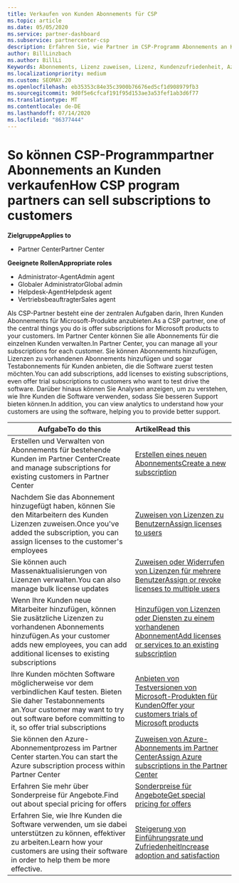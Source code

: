 ```yaml
---
title: Verkaufen von Kunden Abonnements für CSP
ms.topic: article
ms.date: 05/05/2020
ms.service: partner-dashboard
ms.subservice: partnercenter-csp
description: Erfahren Sie, wie Partner im CSP-Programm Abonnements an Kunden verkaufen und über Partner Center verwalten können.
author: BillLinzbach
ms.author: BillLi
Keywords: Abonnements, Lizenz zuweisen, Lizenz, Kundenzufriedenheit, Azure-Abonnements
ms.localizationpriority: medium
ms.custom: SEOMAY.20
ms.openlocfilehash: eb35353c84e35c3900b76676ed5cf1d908979fb3
ms.sourcegitcommit: 9d0f5e6cfcaf191f95d153ae3a53fef1ab3d6f77
ms.translationtype: MT
ms.contentlocale: de-DE
ms.lasthandoff: 07/14/2020
ms.locfileid: "86377444"
---
```

# <a name="how-csp-program-partners-can-sell-subscriptions-to-customers"></a><span data-ttu-id="e159a-104">So können CSP-Programmpartner Abonnements an Kunden verkaufen</span><span class="sxs-lookup"><span data-stu-id="e159a-104">How CSP program partners can sell subscriptions to customers</span></span>

<span data-ttu-id="e159a-105">**Zielgruppe**</span><span class="sxs-lookup"><span data-stu-id="e159a-105">**Applies to**</span></span>

-  <span data-ttu-id="e159a-106">Partner Center</span><span class="sxs-lookup"><span data-stu-id="e159a-106">Partner Center</span></span>

<span data-ttu-id="e159a-107">**Geeignete Rollen**</span><span class="sxs-lookup"><span data-stu-id="e159a-107">**Appropriate roles**</span></span>

- <span data-ttu-id="e159a-108">Administrator-Agent</span><span class="sxs-lookup"><span data-stu-id="e159a-108">Admin agent</span></span>
- <span data-ttu-id="e159a-109">Globaler Administrator</span><span class="sxs-lookup"><span data-stu-id="e159a-109">Global admin</span></span>
- <span data-ttu-id="e159a-110">Helpdesk-Agent</span><span class="sxs-lookup"><span data-stu-id="e159a-110">Helpdesk agent</span></span>
- <span data-ttu-id="e159a-111">Vertriebsbeauftragter</span><span class="sxs-lookup"><span data-stu-id="e159a-111">Sales agent</span></span>

<span data-ttu-id="e159a-112">Als CSP-Partner besteht eine der zentralen Aufgaben darin, Ihren Kunden Abonnements für Microsoft-Produkte anzubieten.</span><span class="sxs-lookup"><span data-stu-id="e159a-112">As a CSP partner, one of the central things you do is offer subscriptions for Microsoft products to your customers.</span></span> <span data-ttu-id="e159a-113">Im Partner Center können Sie alle Abonnements für die einzelnen Kunden verwalten.</span><span class="sxs-lookup"><span data-stu-id="e159a-113">In Partner Center, you can manage all your subscriptions for each customer.</span></span> <span data-ttu-id="e159a-114">Sie können Abonnements hinzufügen, Lizenzen zu vorhandenen Abonnements hinzufügen und sogar Testabonnements für Kunden anbieten, die die Software zuerst testen möchten.</span><span class="sxs-lookup"><span data-stu-id="e159a-114">You can add subscriptions, add licenses to existing subscriptions, even offer trial subscriptions to customers who want to test drive the software.</span></span> <span data-ttu-id="e159a-115">Darüber hinaus können Sie Analysen anzeigen, um zu verstehen, wie Ihre Kunden die Software verwenden, sodass Sie besseren Support bieten können.</span><span class="sxs-lookup"><span data-stu-id="e159a-115">In addition, you can view analytics to understand how your customers are using the software, helping you to provide better support.</span></span>

|<span data-ttu-id="e159a-116">**Aufgabe**</span><span class="sxs-lookup"><span data-stu-id="e159a-116">**To do this**</span></span>   |<span data-ttu-id="e159a-117">**Artikel**</span><span class="sxs-lookup"><span data-stu-id="e159a-117">**Read this**</span></span>   |
|----------------------|:----------------------|
|<span data-ttu-id="e159a-118">Erstellen und Verwalten von Abonnements für bestehende Kunden im Partner Center</span><span class="sxs-lookup"><span data-stu-id="e159a-118">Create and manage subscriptions for existing customers in Partner Center</span></span>|[<span data-ttu-id="e159a-119">Erstellen eines neuen Abonnements</span><span class="sxs-lookup"><span data-stu-id="e159a-119">Create a new subscription</span></span>](create-a-new-subscription.md)|
|<span data-ttu-id="e159a-120">Nachdem Sie das Abonnement hinzugefügt haben, können Sie den Mitarbeitern des Kunden Lizenzen zuweisen.</span><span class="sxs-lookup"><span data-stu-id="e159a-120">Once you've added the subscription, you can assign licenses to the customer's employees</span></span>  |[<span data-ttu-id="e159a-121">Zuweisen von Lizenzen zu Benutzern</span><span class="sxs-lookup"><span data-stu-id="e159a-121">Assign licenses to users</span></span>](assign-licenses-to-users.md)|
|<span data-ttu-id="e159a-122">Sie können auch Massenaktualisierungen von Lizenzen verwalten.</span><span class="sxs-lookup"><span data-stu-id="e159a-122">You can also manage bulk license updates</span></span>   |[<span data-ttu-id="e159a-123">Zuweisen oder Widerrufen von Lizenzen für mehrere Benutzer</span><span class="sxs-lookup"><span data-stu-id="e159a-123">Assign or revoke licenses to multiple users</span></span>](bulk-license-provisioning-for-multiple-users.md)|
|<span data-ttu-id="e159a-124">Wenn Ihre Kunden neue Mitarbeiter hinzufügen, können Sie zusätzliche Lizenzen zu vorhandenen Abonnements hinzufügen.</span><span class="sxs-lookup"><span data-stu-id="e159a-124">As your customer adds new employees, you can add additional licenses to existing subscriptions</span></span>   |[<span data-ttu-id="e159a-125">Hinzufügen von Lizenzen oder Diensten zu einem vorhandenen Abonnement</span><span class="sxs-lookup"><span data-stu-id="e159a-125">Add licenses or services to an existing subscription</span></span>](add-licenses-or-services-to-an-existing-subscription.md)|
|<span data-ttu-id="e159a-126">Ihre Kunden möchten Software möglicherweise vor dem verbindlichen Kauf testen. Bieten Sie daher Testabonnements an.</span><span class="sxs-lookup"><span data-stu-id="e159a-126">Your customer may want to try out software before committing to it, so offer trial subscriptions</span></span>    |[<span data-ttu-id="e159a-127">Anbieten von Testversionen von Microsoft-Produkten für Kunden</span><span class="sxs-lookup"><span data-stu-id="e159a-127">Offer your customers trials of Microsoft products</span></span>](offer-your-customers-trials-of-microsoft-products.md)|
|<span data-ttu-id="e159a-128">Sie können den Azure-Abonnementprozess im Partner Center starten.</span><span class="sxs-lookup"><span data-stu-id="e159a-128">You can start the Azure subscription process within Partner Center</span></span>   |[<span data-ttu-id="e159a-129">Zuweisen von Azure-Abonnements im Partner Center</span><span class="sxs-lookup"><span data-stu-id="e159a-129">Assign Azure subscriptions in the Partner Center</span></span>](assign-azure-subscriptions.md)|
|<span data-ttu-id="e159a-130">Erfahren Sie mehr über Sonderpreise für Angebote.</span><span class="sxs-lookup"><span data-stu-id="e159a-130">Find out about special pricing for offers</span></span>   |[<span data-ttu-id="e159a-131">Sonderpreise für Angebote</span><span class="sxs-lookup"><span data-stu-id="e159a-131">Get special pricing for offers</span></span>](get-special-pricing-for-offers.md)|
|<span data-ttu-id="e159a-132">Erfahren Sie, wie Ihre Kunden die Software verwenden, um sie dabei unterstützen zu können, effektiver zu arbeiten.</span><span class="sxs-lookup"><span data-stu-id="e159a-132">Learn how your customers are using their software in order to help them be more effective.</span></span>   | [<span data-ttu-id="e159a-133">Steigerung von Einführungsrate und Zufriedenheit</span><span class="sxs-lookup"><span data-stu-id="e159a-133">Increase adoption and satisfaction</span></span>](increasing-adoption-and-satisfaction.md)   |
